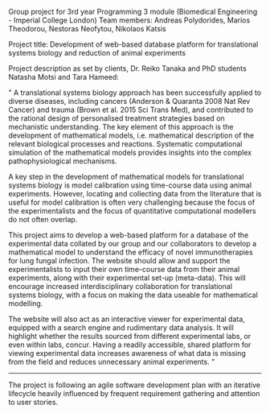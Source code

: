 Group project for 3rd year Programming 3 module (Biomedical Engineering - Imperial College London)
Team members: Andreas Polydorides, Marios Theodorou, Nestoras Neofytou, Nikolaos Katsis

Project title: 
Development of web-based database platform for translational systems biology and reduction of animal experiments

Project description as set by clients, Dr. Reiko Tanaka and PhD students Natasha Motsi and Tara Hameed:

" A translational systems biology approach has been successfully applied to diverse diseases, including cancers (Anderson & Quaranta 2008 Nat Rev Cancer) and trauma (Brown et al. 2015 Sci Trans Med), and contributed to the rational design of personalised treatment strategies based on mechanistic understanding. The key element of this approach is the development of mathematical models, i.e. mathematical description of the relevant biological processes and reactions. Systematic computational simulation of the mathematical models provides insights into the complex pathophysiological mechanisms. 

A key step in the development of mathematical models for translational systems biology is model calibration using time-course data using animal experiments. However, locating and collecting data from the literature that is useful for model calibration is often very challenging because the focus of the experimentalists and the focus of quantitative computational modellers do not often overlap. 

This project aims to develop a web-based platform for a database of the experimental data collated by our group and our collaborators to develop a mathematical model to understand the efficacy of novel immunotherapies for lung fungal infection. The website should allow and support the experimentalists to input their own time-course data from their animal experiments, along with their experimental set-up (meta-data). This will encourage increased interdisciplinary collaboration for translational systems biology, with a focus on making the data useable for mathematical modelling. 

The website will also act as an interactive viewer for experimental data, equipped with a search engine and rudimentary data analysis. It will highlight whether the results sourced from different experimental labs, or even within labs, concur. Having a readily accessible, shared platform for viewing experimental data increases awareness of what data is missing from the field and reduces unnecessary animal experiments. "

----------------------------------------------------------------------------------------------------------------------------------------------

The project is following an agile software development plan with an iterative lifecycle heavily influenced by frequent requirement gathering and attention to user stories.
